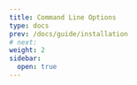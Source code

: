 ```yaml
---
title: Command Line Options
type: docs
prev: /docs/guide/installation
# next:
weight: 2
sidebar:
  open: true
---
```

